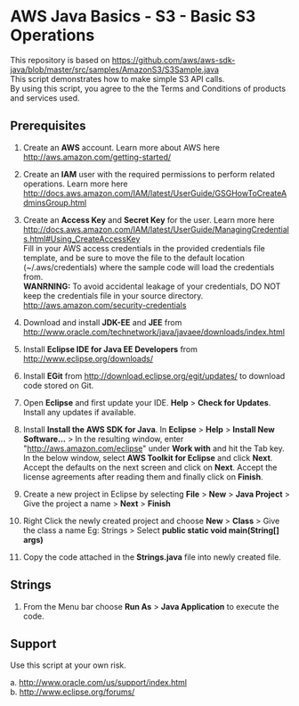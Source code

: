 AWS Java Basics - S3 - Basic S3 Operations 
===========================================
This repository is based on https://github.com/aws/aws-sdk-java/blob/master/src/samples/AmazonS3/S3Sample.java  
This script demonstrates how to make simple S3 API calls.   
By using this script, you agree to the the Terms and Conditions of products and services used.

Prerequisites
--------------
1.  Create an **AWS** account. Learn more about AWS here http://aws.amazon.com/getting-started/

2.  Create an **IAM** user with the required permissions to perform related operations. Learn more here http://docs.aws.amazon.com/IAM/latest/UserGuide/GSGHowToCreateAdminsGroup.html  
	
3.	Create an **Access Key** and **Secret Key** for the user. Learn more here http://docs.aws.amazon.com/IAM/latest/UserGuide/ManagingCredentials.html#Using_CreateAccessKey  
	Fill in your AWS access credentials in the provided credentials file template, and be sure to move the file to the default location (~/.aws/credentials) where the sample code will load the credentials from.  
	**WANRNING:** To avoid accidental leakage of your credentials, DO NOT keep the credentials file in your source directory. http://aws.amazon.com/security-credentials

4.  Download and install **JDK-EE** and **JEE** from http://www.oracle.com/technetwork/java/javaee/downloads/index.html

5.  Install **Eclipse IDE for Java EE Developers** from http://www.eclipse.org/downloads/
 
6.  Install **EGit** from http://download.eclipse.org/egit/updates/ to download code stored on Git.

7.  Open **Eclipse** and first update your IDE. **Help** > **Check for Updates**. Install any updates if available.

8.  Install **Install the AWS SDK for Java**. In **Eclipse** > **Help** > **Install New Software...** > In the resulting window, enter "http://aws.amazon.com/eclipse" under **Work with** and hit the Tab key. In the below window, select **AWS Toolkit for Eclipse** and click **Next**. Accept the defaults on the next screen and click on **Next**. Accept the license agreements after reading them and finally click on **Finish**.  

8.  Create a new project in Eclipse by selecting **File** > **New** > **Java Project** > Give the project a name > **Next** > **Finish**

7.  Right Click the newly created project and choose **New** > **Class** > Give the class a name Eg: Strings > Select **public static void main(String[] args)**

8.  Copy the code attached in the **Strings.java** file into newly created file.


Strings
------------

1.	From the Menu bar choose **Run As** > **Java Application** to execute the code. 

Support
-------------------
Use this script at your own risk.

a.	http://www.oracle.com/us/support/index.html  
b.	http://www.eclipse.org/forums/
